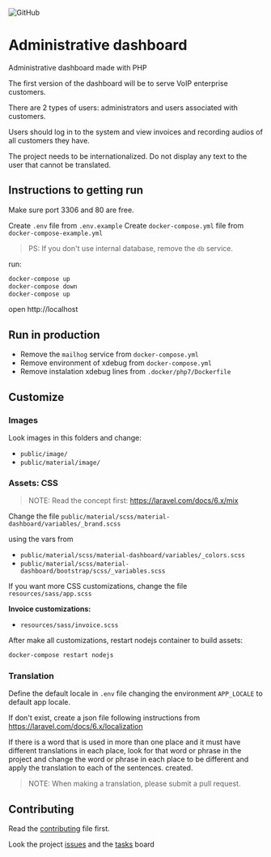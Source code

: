![GitHub](https://img.shields.io/github/license/lyseontech/dashboard)

# Administrative dashboard

Administrative dashboard made with PHP

The first version of the dashboard will be to serve VoIP enterprise customers.

There are 2 types of users:
administrators and users associated with customers.

Users should log in to the system and view invoices and recording audios of all customers they have.

The project needs to be internationalized. Do not display any text to the user that cannot be translated.

## Instructions to getting run

Make sure port 3306 and 80 are free.

Create `.env` file from `.env.example`
Create `docker-compose.yml` file from `docker-compose-example.yml`

> PS: If you don't use internal database, remove the `db` service.

run:
```bash
docker-compose up
docker-compose down
docker-compose up
```

open http://localhost

## Run in production

* Remove the `mailhog` service from `docker-compose.yml`
* Remove environment of xdebug from `docker-compose.yml`
* Remove instalation xdebug lines from `.docker/php7/Dockerfile`

## Customize

### Images

Look images in this folders and change:
 * `public/image/`
 * `public/material/image/`

### Assets: CSS

> NOTE: Read the concept first: https://laravel.com/docs/6.x/mix

Change the file `public/material/scss/material-dashboard/variables/_brand.scss`

using the vars from

 * `public/material/scss/material-dashboard/variables/_colors.scss`
 * `public/material/scss/material-dashboard/bootstrap/scss/_variables.scss`

If you want more CSS customizations, change the file `resources/sass/app.scss`

**Invoice customizations:**
 * `resources/sass/invoice.scss`

After make all customizations, restart nodejs container to build assets:
```bash
docker-compose restart nodejs
```

### Translation

Define the default locale in `.env` file changing the environment `APP_LOCALE` to default app locale.

If don't exist, create a json file following instructions from https://laravel.com/docs/6.x/localization

If there is a word that is used in more than one place and it must have different translations in each place, look for that word or phrase in the project and change the word or phrase in each place to be different and apply the translation to each of the sentences. created.

> NOTE: When making a translation, please submit a pull request.

## Contributing

Read the [contributing](/CONTRIBUTING.md) file first.

Look the project [issues](/../../issues) and the [tasks](/../../projects) board
